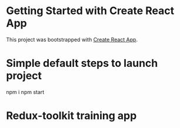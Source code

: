 # Getting Started with Create React App

This project was bootstrapped with [Create React App](https://github.com/facebook/create-react-app).

# Simple default steps to launch project
npm i
npm start

# Redux-toolkit training app